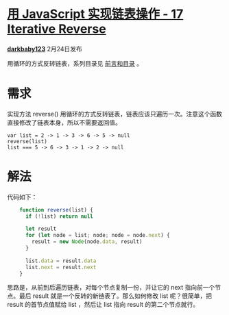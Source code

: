 # [用 JavaScript 实现链表操作 - 17 Iterative Reverse][0]

[**darkbaby123**][4] 2月24日发布 


用循环的方式反转链表，系列目录见 [前言和目录][5] 。

# 需求

实现方法 reverse() 用循环的方式反转链表，链表应该只遍历一次。注意这个函数直接修改了链表本身，所以不需要返回值。

    var list = 2 -> 1 -> 3 -> 6 -> 5 -> null
    reverse(list)
    list === 5 -> 6 -> 3 -> 1 -> 2 -> null

# 解法

代码如下：
```js
    function reverse(list) {
      if (!list) return null
    
      let result
      for (let node = list; node; node = node.next) {
        result = new Node(node.data, result)
      }
    
      list.data = result.data
      list.next = result.next
    }
```
思路是，从前到后遍历链表，对每个节点复制一份，并让它的 next 指向前一个节点。最后 result 就是一个反转的新链表了。那么如何修改 list 呢？很简单，把 result 的首节点值赋给 list ，然后让 list 指向 result 的第二个节点就行。

[0]: /a/1190000008476661
[1]: /t/javascript/blogs
[2]: /t/%E9%93%BE%E8%A1%A8/blogs
[3]: /t/%E7%AE%97%E6%B3%95/blogs
[4]: /u/darkbaby123
[5]: https://segmentfault.com/a/1190000007543189